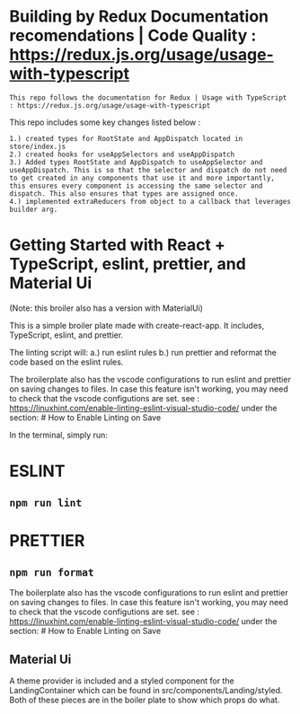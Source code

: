 # Building by Redux Documentation recomendations | Code Quality : https://redux.js.org/usage/usage-with-typescript

    This repo follows the documentation for Redux | Usage with TypeScript : https://redux.js.org/usage/usage-with-typescript

This repo includes some key changes listed below :

    1.) created types for RootState and AppDispatch located in store/index.js
    2.) created hooks for useAppSelectors and useAppDispatch
    3.) Added types RootState and AppDispatch to useAppSelector and useAppDispatch. This is so that the selector and dispatch do not need to get created in any components that use it and more importantly, this ensures every component is accessing the same selector and dispatch. This also ensures that types are assigned once.
    4.) implemented extraReducers from object to a callback that leverages builder arg.

# Getting Started with React + TypeScript, eslint, prettier, and Material Ui

(Note: this broiler also has a version with MaterialUi)

This is a simple broiler plate made with create-react-app.
It includes, TypeScript, eslint, and prettier.

The linting script will:
a.) run eslint rules
b.) run prettier and reformat the code based on the eslint rules.

The broilerplate also has the vscode configurations to run eslint and prettier on saving changes to files.
In case this feature isn't working, you may need to check that the vscode configutions are set.
see : https://linuxhint.com/enable-linting-eslint-visual-studio-code/ under the section: # How to Enable Linting on Save

In the terminal, simply run:

# ESLINT

## `npm run lint`

# PRETTIER

## `npm run format`

The boilerplate also has the vscode configurations to run eslint and prettier on saving changes to files.
In case this feature isn't working, you may need to check that the vscode configutions are set.
see : https://linuxhint.com/enable-linting-eslint-visual-studio-code/ under the section: # How to Enable Linting on Save

## Material Ui

A theme provider is included and a styled component for the LandingContainer which can be found in src/components/Landing/styled.
Both of these pieces are in the boiler plate to show which props do what.
